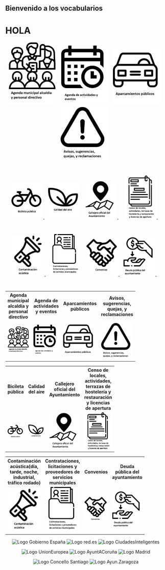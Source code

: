 <link href="stylesheet.css" rel="stylesheet"/>

## Bienvenido a los vocabularios
<h1> HOLA </h1>


<p float="right" align="center">
   <a href="https://leticiarubalcabadg.github.io/FEMPAGENDAMUNICIPAL"><img src="Iconos/sinergia.png" alt="Agenda municipal" width="150" /></a> &nbsp;&nbsp; 
   <a href="https://leticiarubalcabadg.github.io/FEMPAGENDAACTIVIDADES"><img src="Iconos/calendario.png" alt="Agenda" width="150"/></a>&nbsp;&nbsp;
   <a href="https://leticiarubalcabadg.github.io/FEMAPARCAIENTOS"><img src="Iconos/coche.png" alt="Aparcamiento" width="150" /></a>&nbsp;&nbsp; 
   <a href="https://leticiarubalcabadg.github.io/FEMAPAVISOS"><img src="Iconos/advertencia.png" alt="Avisos" width="150" /></a>&nbsp;&nbsp; 
</p>

&nbsp; 

<p float="right" align="center">
   <a href="https://leticiarubalcabadg.github.io/FEMPBICICLETA"><img src="Iconos/bicicleta.png" alt="Bicicleta" width="100" /> </a> &nbsp;&nbsp; 
   <a href="https://leticiarubalcabadg.github.io/FEMPCALIDADAIRE"><img src="Iconos/vegano.png" alt="Calidad aire" width="100"/></a> &nbsp;&nbsp; 
   <a href="https://leticiarubalcabadg.github.io/FEMPCALLEJERO"> <img src="Iconos/mapa-con-un-pequeno-simbolo-de-alfiler-dentro-de-un-circulo.png" alt="Callejero oficial" width="100"/> </a> &nbsp;&nbsp; &nbsp;
   <a href="https://leticiarubalcabadg.github.io/FEMPCENSO"> <img src="Iconos/documentos.png" alt="Censo de locales" width="100" /> </a> &nbsp;&nbsp;
</p>


&nbsp; 
<p float="right" align="center">
   <a href="https://leticiarubalcabadg.github.io/FEMPCONTAMINACION"><img src="Iconos/megafono.png" alt="Contaminación" width="100" /> </a> &nbsp;&nbsp; 
   <a href="https://leticiarubalcabadg.github.io/FEMPCONTRATACIONES"><img src="Iconos/dosier.png" alt="Contrataciones" width="100"/></a> &nbsp;&nbsp; 
   <a href="https://leticiarubalcabadg.github.io/FEMPCONVENIOS"> <img src="Iconos/darse-la-mano.png" alt="Convenios" width="100" /> </a> &nbsp;&nbsp; 
   <a href="https://leticiarubalcabadg.github.io/FEMPDEUDAPÚBLICA"> <img src="Iconos/pedir-prestado.png" alt="Deuda" width="100" /> </a> &nbsp;&nbsp; 
</p>


&nbsp; 




















<table style="width:100%; table-layout:fixed">
<tr>
<th>  Agenda municipal alcaldía y personal directivo </th>
<th> Agenda de actividades y eventos </th>
<th>  Aparcamientos públicos </th>
<th> Avisos, sugerencias, quejas, y reclamaciones </th>
</tr>
<tr>
        <td style="width:50px">
        <a href="https://leticiarubalcabadg.github.io/FEMPAGENDAMUNICIPAL/"><img src="Iconos/sinergia.png" alt="Agenda municipal" width="100" /> </a>
        </td>
        <td style="width:50px">
          <a href="https://leticiarubalcabadg.github.io/FEMPAGENDAACTIVIDADES/"><img src="Iconos/calendario.png" alt="Agenda" width="100"/></a>
        </td>
        <td style="width:50px">
       <a href="https://leticiarubalcabadg.github.io/FEMAPARCAIENTOS"> <img src="Iconos/coche.png" alt="Aparcamiento" width="100" /> </a>
        </td>
        <td style="width:50px">
       <a href="https://leticiarubalcabadg.github.io/FEMAPAVISOS"> <img src="Iconos/advertencia.png" alt="Avisos" width="100" /> </a>
        </td>
</tr>
</table>

<table style="width:100%; table-layout:fixed">
<tr>
<th style="width:50px">  Bicileta pública </th>
<th style="width:50px"> Calidad del aire </th>
<th style="width:50px">  Callejero oficial del Ayuntamiento </th>
<th style="width:50px"> Censo de locales, actividades, terrazas de hostelería y restauración y licencias de apertura </th>
</tr>
<tr>
        <td style="width:50px">
        <a href="https://leticiarubalcabadg.github.io/FEMPBICICLETA/"><img src="Iconos/bicicleta.png" alt="Bicicleta" width="100" /> </a>
        </td>
        <td style="width:50px">
          <a href="https://leticiarubalcabadg.github.io/FEMPCALIDADAIRE/"><img src="Iconos/vegano.png" alt="Calidad aire" width="100"/></a>
        </td>
        <td style="width:50px">
       <a href="https://leticiarubalcabadg.github.io/FEMPCALLEJERO"> <img src="Iconos/mapa-con-un-pequeno-simbolo-de-alfiler-dentro-de-un-circulo.png" alt="Callejero oficial" width="100"/> </a>
        </td>
        <td style="width:50px">
       <a href="https://leticiarubalcabadg.github.io/FEMPCENSO"> <img src="Iconos/documentos.png" alt="Censo de locales" width="100" /> </a>
        </td>
</tr>
</table>





<table style="width:100%; table-layout:fixed">
<tr>
<th style="width:50px">Contaminación acústica(día, tarde, noche, industrial, tráfico rodado) </th>
<th style="width:50px">Contrataciones, licitaciones y proveedores de servicios municipales </th> 
<th style="width:50px">Convenios </th>
<th style="width:50px"> Deuda pública del ayuntamiento </th>
</tr>
<tr>
        <td style="width:50px">
        <a href="https://leticiarubalcabadg.github.io/FEMPCONTAMINACION/"><img src="Iconos/megafono.png" alt="Contaminación" width="150" /> </a>
        </td>
        <td style="width:50px">
          <a href="https://leticiarubalcabadg.github.io/FEMPCONTRATACIONES/"><img src="Iconos/dosier.png" alt="Contrataciones" width="150"/></a>
        </td>
        <td style="width:50px">
       <a href="https://leticiarubalcabadg.github.io/FEMPCONVENIOS"> <img src="Iconos/darse-la-mano.png" alt="Convenios" width="150" /> </a>
        </td>
        <td style="width:50px">
       <a href="https://leticiarubalcabadg.github.io/FEMPDEUDAPÚBLICA"> <img src="Iconos/pedir-prestado.png" alt="Deuda" width="150" /> </a>
        </td>
</tr>
</table>

<p float="right" align="center">
<img src="https://ciudadesabiertas.es/assets/img/cabiertas/gobEspana-logo.svg" alt="Logo Gobierno España" width="200"/>
<img src="https://ciudadesabiertas.es/assets/img/cabiertas/red-logo.svg" alt="Logo red.es" width="150"/>   
<img src="https://ciudadesabiertas.es/assets/img/cabiertas/ciudadesInteligentes-logo.svg" alt="Logo CiudadesInteligentes" width="150"/>
</p>


<p float="right" align="center">   
<img src="https://ciudadesabiertas.es/assets/img/cabiertas/unionEuropea-logo.svg" alt="Logo UnionEuropea" width="200"/>
<img src="https://ciudadesabiertas.es/assets/img/cabiertas/ayuntAcoruna-logo.svg" alt="Logo AyuntACoruña" width="200"/>
<img src="https://ciudadesabiertas.es/assets/img/cabiertas/ayuntMadrid-logo.svg" alt="Logo Madrid" width="100"/>
</p>

<p float="right" align="center">
<img src="https://ciudadesabiertas.es/assets/img/cabiertas/ayuntSantiagoCompostela-logo.svg" alt="Logo Concello Santiago" width="200"/>
<img src="https://ciudadesabiertas.es/assets/img/cabiertas/ayuntZaragoza-logo.svg" alt="Logo Ayun.Zaragoza" width="200"/>
</p>


